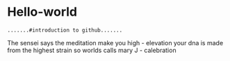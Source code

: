 # Hello-world
    .......#introduction to github.......
The sensei says the meditation
make you high - elevation
your dna is made from the highest strain 
so worlds calls mary J - calebration
